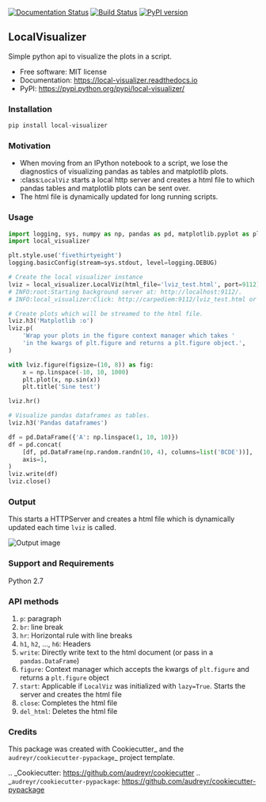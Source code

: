 [![Documentation Status](https://readthedocs.org/projects/local-visualizer/badge/?version=latest)](http://local-visualizer.readthedocs.io/en/latest/?badge=latest)
[![Build Status](https://travis-ci.org/psvishnu91/local_visualizer.svg?branch=master)](https://travis-ci.org/psvishnu91/local_visualizer)
[![PyPI version](https://badge.fury.io/py/local-visualizer.svg)](https://badge.fury.io/py/local-visualizer)

## LocalVisualizer

Simple python api to visualize the plots in a script.

* Free software: MIT license
* Documentation: https://local-visualizer.readthedocs.io
* PyPI: https://pypi.python.org/pypi/local-visualizer/

### Installation
``` bash
pip install local-visualizer
```

### Motivation
* When moving from an IPython notebook to a script, we lose the diagnostics
    of visualizing pandas as tables and matplotlib plots.
* :class:`LocalViz` starts a local http server and creates a html file to
    which pandas tables and matplotlib plots can be sent over.
* The html file is dynamically updated for long running scripts.

### Usage
``` python
import logging, sys, numpy as np, pandas as pd, matplotlib.pyplot as plt
import local_visualizer

plt.style.use('fivethirtyeight')
logging.basicConfig(stream=sys.stdout, level=logging.DEBUG)

# Create the local visualizer instance
lviz = local_visualizer.LocalViz(html_file='lviz_test.html', port=9112)
# INFO:root:Starting background server at: http://localhost:9112/.
# INFO:local_visualizer:Click: http://carpediem:9112/lviz_test.html or http://localhost:9112/lviz_test.html

# Create plots which will be streamed to the html file.
lviz.h3('Matplotlib :o')
lviz.p(
    'Wrap your plots in the figure context manager which takes '
    'in the kwargs of plt.figure and returns a plt.figure object.',
)

with lviz.figure(figsize=(10, 8)) as fig:
    x = np.linspace(-10, 10, 1000)
    plt.plot(x, np.sin(x))
    plt.title('Sine test')

lviz.hr()

# Visualize pandas dataframes as tables.
lviz.h3('Pandas dataframes')

df = pd.DataFrame({'A': np.linspace(1, 10, 10)})
df = pd.concat(
    [df, pd.DataFrame(np.random.randn(10, 4), columns=list('BCDE'))],
    axis=1,
)
lviz.write(df)
lviz.close()
```

### Output
This starts a HTTPServer and creates a html file which is dynamically updated
each time ``lviz`` is called.

![Output image]( https://i.imgur.com/jjwvAX2.png "The output of the above commands")

### Support and Requirements
Python 2.7

### API methods
1. `p`: paragraph
2. `br`: line break
3. `hr`: Horizontal rule with line breaks
4. `h1`, `h2`, ..., `h6`: Headers
5. `write`: Directly write text to the html document (or pass in a `pandas.DataFrame`)
6. `figure`: Context manager which accepts the kwargs of `plt.figure` and returns a `plt.figure` object
7. `start`: Applicable if `LocalViz` was initialized with `lazy=True`. Starts the server and creates the html file
8. `close`: Completes the html file
9. `del_html`: Deletes the html file

### Credits
This package was created with Cookiecutter_ and the `audreyr/cookiecutter-pypackage`_ project template.

.. _Cookiecutter: https://github.com/audreyr/cookiecutter
.. _`audreyr/cookiecutter-pypackage`: https://github.com/audreyr/cookiecutter-pypackage
